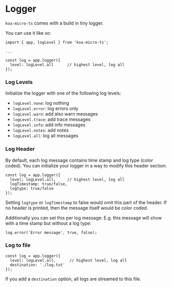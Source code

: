 # Logger

`koa-micro-ts` comes with a build in tiny logger.

You can use it like so:

```
import { app, logLevel } from 'koa-micro-ts';

...

const log = app.logger({
  level: logLevel.all      // highest level, log all
});
```

### Log Levels

Initialize the logger with one of the following log levels:

- `logLevel.none`: log nothing
- `logLevel.error`: log errors only
- `logLevel.warn`: add also warn messages
- `logLevel.trace`: add trace messages
- `logLevel.info`: add info messages
- `logLevel.notes`: add notes
- `logLevel.all`: log all messages

### Log Header

By default, each log message contains time stamp and log type (color coded). You can initialize your logger in a way to modify this header section:

```
const log = app.logger({
  level: logLevel.all,     // highest level, log all
  logTimestamp: true/false,
  logtype: true/false
});
```

Setting `logtype` or `logTimestamp` to false would omit this part of the header. If no header is printed, then the message itself would be color coded.

Additionally you can set this per log message: E.g. this message will show with a time stamp but without a log type:

```
log.error('Error message', true, false);
```

### Log to file

```
const log = app.logger({
  level: logLevel.all,      // highest level, log all
  destination: './log.txt'
});
```

If you add a `destination` option, all logs are streamed to this file.
